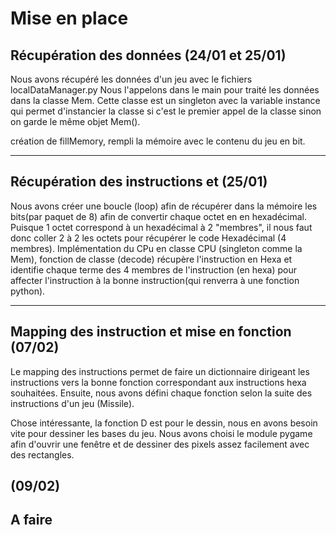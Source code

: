 # Mise en place 

## Récupération des données (24/01 et 25/01)

Nous avons récupéré les données d'un jeu avec le fichiers localDataManager.py 
Nous l'appelons dans le main pour traité les données dans la classe Mem. 
Cette classe est un singleton avec la variable instance qui permet d'instancier la classe si c'est le premier appel de la classe sinon on garde le même objet Mem(). 

création de fillMemory, rempli la mémoire avec le contenu du jeu en bit. 

---

## Récupération des instructions et  (25/01)

Nous avons créer une boucle (loop) afin de récupérer dans la mémoire les bits(par paquet de 8) afin de convertir chaque octet en
en hexadécimal. Puisque 1 octet correspond à un hexadécimal à 2 "membres", il nous faut donc coller 2 à 2 les octets pour récupérer le code Hexadécimal (4 membres).
Implémentation du CPu en classe CPU (singleton comme la Mem), fonction de classe (decode) récupère l'instruction en Hexa et identifie chaque terme des 4 membres de l'instruction (en hexa) pour affecter l'instruction à la bonne instruction(qui renverra à une fonction python).

---

## Mapping des instruction et mise en fonction (07/02)

Le mapping des instructions permet de faire un dictionnaire dirigeant les instructions vers la bonne fonction correspondant aux instructions hexa souhaitées. Ensuite, nous avons défini chaque fonction selon la suite des instructions d'un jeu (Missile). 

Chose intéressante, la fonction D est pour le dessin, nous en avons besoin vite pour dessiner les bases du jeu. Nous avons choisi le module pygame afin d'ouvrir une fenêtre et de dessiner des pixels assez facilement avec des rectangles. 

## (09/02)



## A faire

